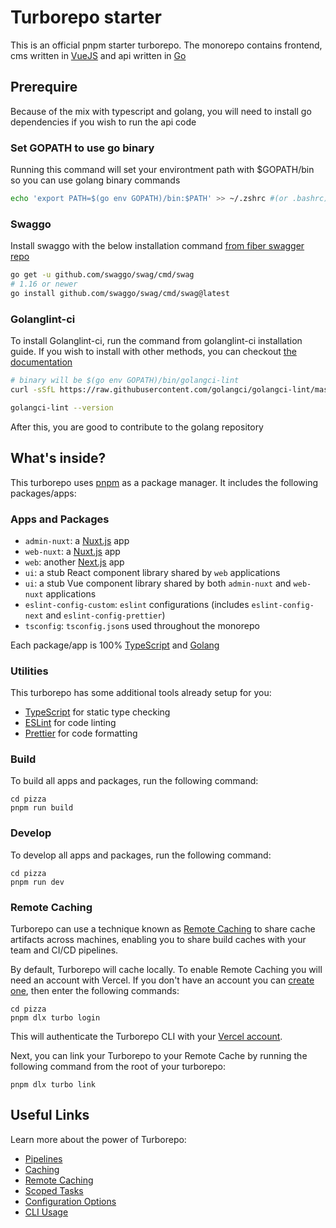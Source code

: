 # Turborepo starter

This is an official pnpm starter turborepo. The monorepo contains frontend, cms written in [VueJS](https://vuejs.org) and api written in [Go](https://go.dev/)

## Prerequire

Because of the mix with typescript and golang, you will need to install go dependencies if you wish to run the api code

### Set GOPATH to use go binary

Running this command will set your environtment path with $GOPATH/bin so you can use golang binary commands

```sh
echo 'export PATH=$(go env GOPATH)/bin:$PATH' >> ~/.zshrc #(or .bashrc)
```

### Swaggo

Install swaggo with the below installation command [from fiber swagger repo](https://github.com/gofiber/swagger)

```sh
go get -u github.com/swaggo/swag/cmd/swag
# 1.16 or newer
go install github.com/swaggo/swag/cmd/swag@latest
```

### Golanglint-ci

To install Golanglint-ci, run the command from golanglint-ci installation guide. If you wish to install with other methods, you can checkout [the documentation](https://golangci-lint.run/usage/install/)

```sh
# binary will be $(go env GOPATH)/bin/golangci-lint
curl -sSfL https://raw.githubusercontent.com/golangci/golangci-lint/master/install.sh | sh -s -- -b $(go env GOPATH)/bin v1.50.1

golangci-lint --version
```

After this, you are good to contribute to the golang repository

## What's inside?

This turborepo uses [pnpm](https://pnpm.io) as a package manager. It includes the following packages/apps:

### Apps and Packages

- `admin-nuxt`: a [Nuxt.js](https://nuxt.com) app
- `web-nuxt`: a [Nuxt.js](https://nuxt.com) app
- `web`: another [Next.js](https://nextjs.org) app
- `ui`: a stub React component library shared by `web` applications
- `ui`: a stub Vue component library shared by both `admin-nuxt` and `web-nuxt` applications
- `eslint-config-custom`: `eslint` configurations (includes `eslint-config-next` and `eslint-config-prettier`)
- `tsconfig`: `tsconfig.json`s used throughout the monorepo

Each package/app is 100% [TypeScript](https://www.typescriptlang.org/) and [Golang](https://go.dev/)

### Utilities

This turborepo has some additional tools already setup for you:

- [TypeScript](https://www.typescriptlang.org/) for static type checking
- [ESLint](https://eslint.org/) for code linting
- [Prettier](https://prettier.io) for code formatting

### Build

To build all apps and packages, run the following command:

```
cd pizza
pnpm run build
```

### Develop

To develop all apps and packages, run the following command:

```
cd pizza
pnpm run dev
```

### Remote Caching

Turborepo can use a technique known as [Remote Caching](https://turborepo.org/docs/core-concepts/remote-caching) to share cache artifacts across machines, enabling you to share build caches with your team and CI/CD pipelines.

By default, Turborepo will cache locally. To enable Remote Caching you will need an account with Vercel. If you don't have an account you can [create one](https://vercel.com/signup), then enter the following commands:

```
cd pizza
pnpm dlx turbo login
```

This will authenticate the Turborepo CLI with your [Vercel account](https://vercel.com/docs/concepts/personal-accounts/overview).

Next, you can link your Turborepo to your Remote Cache by running the following command from the root of your turborepo:

```
pnpm dlx turbo link
```

## Useful Links

Learn more about the power of Turborepo:

- [Pipelines](https://turborepo.org/docs/core-concepts/pipelines)
- [Caching](https://turborepo.org/docs/core-concepts/caching)
- [Remote Caching](https://turborepo.org/docs/core-concepts/remote-caching)
- [Scoped Tasks](https://turborepo.org/docs/core-concepts/scopes)
- [Configuration Options](https://turborepo.org/docs/reference/configuration)
- [CLI Usage](https://turborepo.org/docs/reference/command-line-reference)
